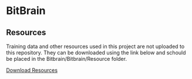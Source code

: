 # BitBrain

## Resources

Training data and other resources used in this project are not uploaded to this repository.
They can be downloaded using the link below and schould be placed in the Bitbrain/Bitbrain/Resource folder.

[Download Resources](https://1drv.ms/f/s!Agd2rQRMWbLZulJ_vZTYJVAmPed7)